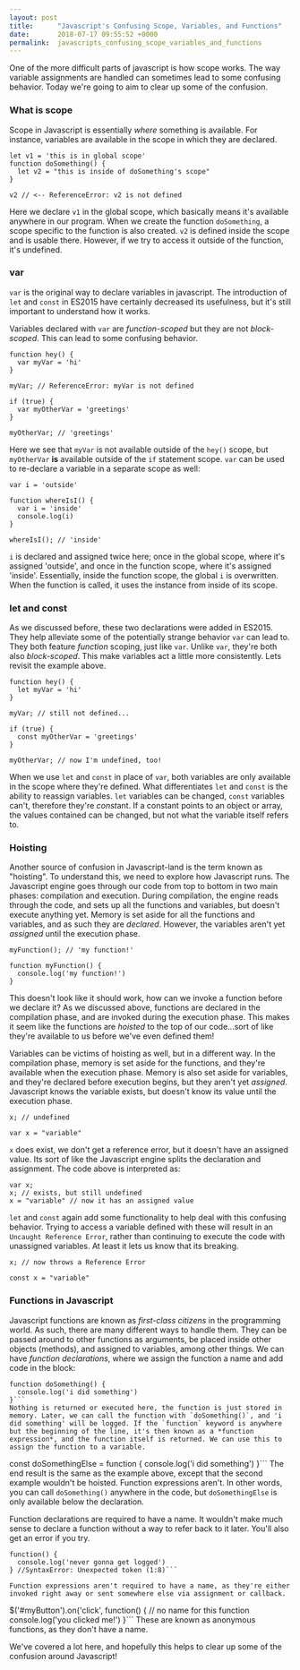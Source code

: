 ```yaml
---
layout: post
title:      "Javascript's Confusing Scope, Variables, and Functions"
date:       2018-07-17 09:55:52 +0000
permalink:  javascripts_confusing_scope_variables_and_functions
---
```



One of the more difficult parts of javascript is how scope works. The way variable assignments are handled can sometimes lead to some confusing behavior. Today we're going to aim to clear up some of the confusion.

### What is scope

Scope in Javascript is essentially *where* something is available. For instance, variables are available in the scope in which they are declared.
```
let v1 = 'this is in global scope'
function doSomething() {
  let v2 = "this is inside of doSomething's scope"
}

v2 // <-- ReferenceError: v2 is not defined
```
Here we declare `v1` in the global scope, which basically means it's available anywhere in our program. When we create the function `doSomething`, a scope specific to the function is also created. `v2` is defined inside the scope and is usable there. However, if we try to access it outside of the function, it's undefined.

### var

`var` is the original way to declare variables in javascript. The introduction of `let` and `const` in ES2015 have certainly decreased its usefulness, but it's still important to understand how it works.

Variables declared with `var` are *function-scoped* but they are not *block-scoped*. This can lead to some confusing behavior.

```
function hey() { 
  var myVar = 'hi'
}

myVar; // ReferenceError: myVar is not defined

if (true) {
  var myOtherVar = 'greetings'
}

myOtherVar; // 'greetings'

```
Here we see that `myVar` is not available outside of the `hey()` scope, but `myOtherVar` **is** available outside of the `if` statement scope.  `var` can be used to re-declare a variable in a separate scope as well:
```
var i = 'outside'

function whereIsI() {
  var i = 'inside'
  console.log(i)
}

whereIsI(); // 'inside'
```
`i` is declared and assigned twice here; once in the global scope, where it's assigned 'outside', and once in the function scope, where it's assigned 'inside'. Essentially, inside the function scope, the global `i` is overwritten. When the function is called, it uses the instance from inside of its scope.

### let and const
As we discussed before, these two declarations were added in ES2015. They help alleviate some of the potentially strange behavior `var` can lead to. They both feature *function* scoping, just like `var`. Unlike `var`, they're both also *block-scoped*. This make variables act a little more consistently. Lets revisit the example above.
```
function hey() { 
  let myVar = 'hi'
}

myVar; // still not defined...

if (true) {
  const myOtherVar = 'greetings'
}

myOtherVar; // now I'm undefined, too!
```
When we use `let` and `const` in place of `var`, both variables are only available in the scope where they're defined. 
What differentiates `let` and `const` is the ability to reassign variables. `let` variables can be changed, `const` variables can't, therefore they're *const*ant. If a constant points to an object or array, the values contained can be changed, but not what the variable itself refers to. 

### Hoisting
Another source of confusion in Javascript-land is the term known as "hoisting". To understand this, we need to explore how Javascript runs. The Javascript engine goes through our code from top to bottom in two main phases: compilation and execution. During compilation, the engine reads through the code, and sets up all the functions and variables, but doesn't execute anything yet. Memory is set aside for all the functions and variables, and as such they are *declared*. However, the variables aren't yet *assigned* until the execution phase. 
```
myFunction(); // 'my function!'

function myFunction() {
  console.log('my function!')
}
```
This doesn't look like it should work, how can we invoke a function before we declare it? As we discussed above, functions are declared in the compilation phase, and are invoked during the execution phase. This makes it seem like the functions are *hoisted* to the top of our code...sort of like they're available to us before we've even defined them!

Variables can be victims of hoisting as well, but in a different way. In the compilation phase, memory is set aside for the functions, and they're available when the execution phase. Memory is also set aside for variables, and they're declared before execution begins, but they aren't yet *assigned*. Javascript knows the variable exists, but doesn't know its value until the execution phase.
```
x; // undefined

var x = "variable"
```
`x` does exist, we don't get a reference error, but it doesn't have an assigned value. Its sort of like the Javascript engine splits the declaration and assignment. The code above is interpreted as:
```
var x;
x; // exists, but still undefined
x = "variable" // now it has an assigned value
```
`let` and `const` again add some functionality to help deal with this confusing behavior. Trying to access a variable defined with these will result in an `Uncaught Reference Error`, rather than continuing to execute the code with unassigned variables. At least it lets us know that its breaking.
```
x; // now throws a Reference Error

const x = "variable"
```

### Functions in Javascript

Javascript functions are known as *first-class citizens* in the programming world. As such, there are many different ways to handle them. They can be passed around to other functions as arguments, be placed inside other objects (methods), and assigned to variables, among other things. 
We can have *function declarations*, where we assign the function a name and add code in the block:
```
function doSomething() {
  console.log('i did something')
}```
Nothing is returned or executed here, the function is just stored in memory. Later, we can call the function with `doSomething()`, and 'i did something' will be logged. If the `function` keyword is anywhere but the beginning of the line, it's then known as a *function expression*, and the function itself is returned. We can use this to assign the function to a variable.
```
const doSomethingElse = function {
  console.log('i did something')
}```
The end result is the same as the example above, except that the second example wouldn't be hoisted. Function expressions aren't. In other words, you can call `doSomething()` anywhere in the code, but `doSomethingElse` is only available below the declaration.

Function declarations are required to have a name. It wouldn't make much sense to declare a function without a way to refer back to it later. You'll also get an error if you try. 
```
function() {
  console.log('never gonna get logged')
} //SyntaxError: Unexpected token (1:8)```

Function expressions aren't required to have a name, as they're either invoked right away or sent somewhere else via assignment or callback.
```
$('#myButton').on('click', function() { // no name for this function
  console.log('you clicked me!')
}```
These are known as anonymous functions, as they don't have a name. 

We've covered a lot here, and hopefully this helps to clear up some of the confusion around Javascript!


